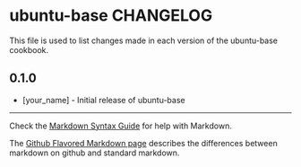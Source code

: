 ubuntu-base CHANGELOG
=====================

This file is used to list changes made in each version of the ubuntu-base cookbook.

0.1.0
-----
- [your_name] - Initial release of ubuntu-base

- - -
Check the [Markdown Syntax Guide](http://daringfireball.net/projects/markdown/syntax) for help with Markdown.

The [Github Flavored Markdown page](http://github.github.com/github-flavored-markdown/) describes the differences between markdown on github and standard markdown.
